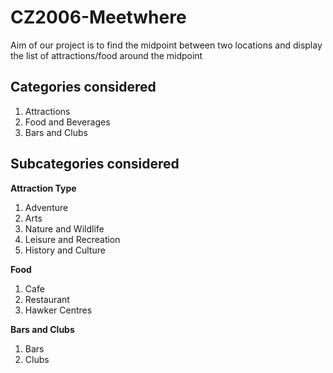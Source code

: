# CZ2006-Meetwhere #

Aim of our project is to find the midpoint between two locations and display the list of attractions/food around the midpoint

## Categories considered ##
1. Attractions
2. Food and Beverages
3. Bars and Clubs

## Subcategories considered ##

**Attraction Type**
1. Adventure
2. Arts
3. Nature and Wildlife
4. Leisure and Recreation
5. History and Culture

**Food**
1. Cafe
2. Restaurant
3. Hawker Centres

**Bars and Clubs**
1. Bars
2. Clubs

